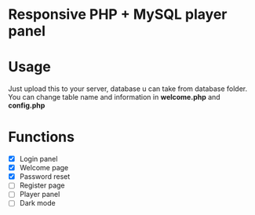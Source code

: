 # Responsive PHP + MySQL player panel

# Usage 
Just upload this to your server, database u can take from database folder.
You can change table name and information in **welcome.php** and **config.php**

# Functions
- [x] Login panel
- [x] Welcome page
- [x] Password reset
- [ ] Register page
- [ ] Player panel
- [ ] Dark mode
